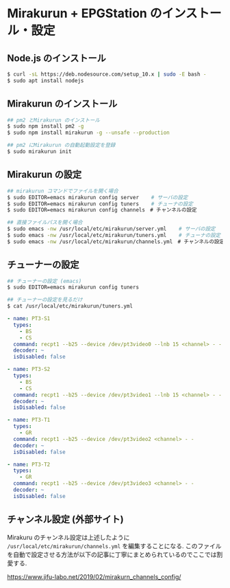 # Mirakurun + EPGStation のインストール・設定

## Node.js のインストール
```bash
$ curl -sL https://deb.nodesource.com/setup_10.x | sudo -E bash -
$ sudo apt install nodejs
```

## Mirakurun のインストール
```bash
## pm2 とMirakurun のインストール
$ sudo npm install pm2 -g
$ sudo npm install mirakurun -g --unsafe --production

## pm2 にMirakurun の自動起動設定を登録
$ sudo mirakurun init
```

## Mirakurun の設定
```bash
## mirakurun コマンドでファイルを開く場合
$ sudo EDITOR=emacs mirakurun config server    # サーバの設定
$ sudo EDITOR=emacs mirakurun config tuners    # チューナの設定
$ sudo EDITOR=emacs mirakurun config channels　# チャンネルの設定

## 直接ファイルパスを開く場合
$ sudo emacs -nw /usr/local/etc/mirakurun/server.yml    # サーバの設定
$ sudo emacs -nw /usr/local/etc/mirakurun/tuners.yml    # チューナの設定
$ sudo emacs -nw /usr/local/etc/mirakurun/channels.yml　# チャンネルの設定
```

## チューナーの設定
```bash
## チューナーの設定 (emacs)
$ sudo EDITOR=emacs mirakurun config tuners

## チューナーの設定を見るだけ
$ cat /usr/local/etc/mirakurun/tuners.yml
```
```yaml
- name: PT3-S1
  types:
    - BS
    - CS
  command: recpt1 --b25 --device /dev/pt3video0 --lnb 15 <channel> - -
  decoder: ~
  isDisabled: false

- name: PT3-S2
  types:
    - BS
    - CS
  command: recpt1 --b25 --device /dev/pt3video1 --lnb 15 <channel> - -
  decoder: ~
  isDisabled: false

- name: PT3-T1
  types:
    - GR
  command: recpt1 --b25 --device /dev/pt3video2 <channel> - -
  decoder: ~
  isDisabled: false

- name: PT3-T2
  types:
    - GR
  command: recpt1 --b25 --device /dev/pt3video3 <channel> - -
  decoder: ~
  isDisabled: false
```

## チャンネル設定 (外部サイト)
Mirakuru のチャンネル設定は上述したように `/usr/local/etc/mirakurun/channels.yml` を編集することになる.
このファイルを自動で設定させる方法が以下の記事に丁寧にまとめられているのでここでは割愛する.

https://www.jifu-labo.net/2019/02/mirakurn_channels_config/


